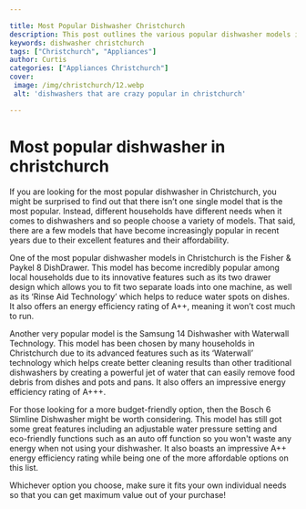 ```yaml
---

title: Most Popular Dishwasher Christchurch
description: This post outlines the various popular dishwasher models in Christchurch, each offering great features and value for money - read on to find out which one is the best choice for your household!
keywords: dishwasher christchurch
tags: ["Christchurch", "Appliances"]
author: Curtis
categories: ["Appliances Christchurch"]
cover: 
 image: /img/christchurch/12.webp
 alt: 'dishwashers that are crazy popular in christchurch'

---
```


# Most popular dishwasher in christchurch

If you are looking for the most popular dishwasher in Christchurch, you might be surprised to find out that there isn’t one single model that is the most popular. Instead, different households have different needs when it comes to dishwashers and so people choose a variety of models. That said, there are a few models that have become increasingly popular in recent years due to their excellent features and their affordability. 

One of the most popular dishwasher models in Christchurch is the Fisher & Paykel 8 DishDrawer. This model has become incredibly popular among local households due to its innovative features such as its two drawer design which allows you to fit two separate loads into one machine, as well as its ‘Rinse Aid Technology’ which helps to reduce water spots on dishes. It also offers an energy efficiency rating of A++, meaning it won’t cost much to run. 

Another very popular model is the Samsung 14 Dishwasher with Waterwall Technology. This model has been chosen by many households in Christchurch due to its advanced features such as its ‘Waterwall’ technology which helps create better cleaning results than other traditional dishwashers by creating a powerful jet of water that can easily remove food debris from dishes and pots and pans. It also offers an impressive energy efficiency rating of A+++. 

For those looking for a more budget-friendly option, then the Bosch 6 Slimline Dishwasher might be worth considering. This model has still got some great features including an adjustable water pressure setting and eco-friendly functions such as an auto off function so you won't waste any energy when not using your dishwasher. It also boasts an impressive A++ energy efficiency rating while being one of the more affordable options on this list. 

Whichever option you choose, make sure it fits your own individual needs so that you can get maximum value out of your purchase!